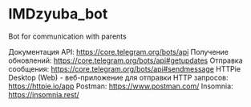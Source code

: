 # IMDzyuba_bot
Bot for communication with parents

Документация API: https://core.telegram.org/bots/api 
Получение обновлений: https://core.telegram.org/bots/api#getupdates 
Отправка сообщения: https://core.telegram.org/bots/api#sendmessage
HTTPie Desktop (Web) - веб-приложение для отправки HTTP запросов: https://httpie.io/app
Postman: https://www.postman.com/
Insomnia: https://insomnia.rest/
